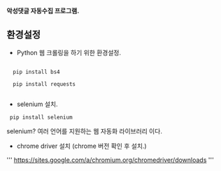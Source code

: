 #### 악성댓글 자동수집 프로그램.

## 환경설정

* Python 웹 크롤링을 하기 위한 환경설정.
```
 
  pip install bs4
  
  pip install requests
 
```

* selenium 설치.
```
 pip install selenium

```
selenium? 여러 언어를 지원하는 웹 자동화 라이브러리 이다.

* chrome driver 설치
 (chrome 버전 확인 후 설치.)
 
'''
  https://sites.google.com/a/chromium.org/chromedriver/downloads
'''







